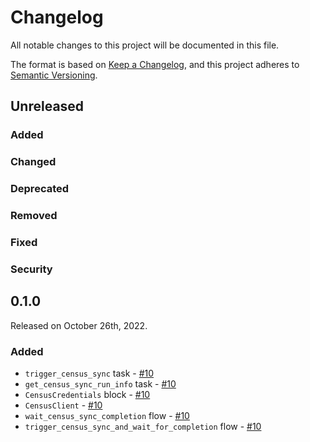 # Changelog

All notable changes to this project will be documented in this file.

The format is based on [Keep a Changelog](https://keepachangelog.com/en/1.0.0/),
and this project adheres to [Semantic Versioning](https://semver.org/spec/v2.0.0.html).

## Unreleased

### Added

### Changed

### Deprecated

### Removed

### Fixed

### Security

## 0.1.0

Released on October 26th, 2022.

### Added

- `trigger_census_sync` task - [#10](https://github.com/PrefectHQ/prefect-census/pull/10)
- `get_census_sync_run_info` task - [#10](https://github.com/PrefectHQ/prefect-census/pull/10)
- `CensusCredentials` block - [#10](https://github.com/PrefectHQ/prefect-census/pull/10)
- `CensusClient` - [#10](https://github.com/PrefectHQ/prefect-census/pull/10)
- `wait_census_sync_completion` flow - [#10](https://github.com/PrefectHQ/prefect-census/pull/10)
- `trigger_census_sync_and_wait_for_completion` flow - [#10](https://github.com/PrefectHQ/prefect-census/pull/10)
